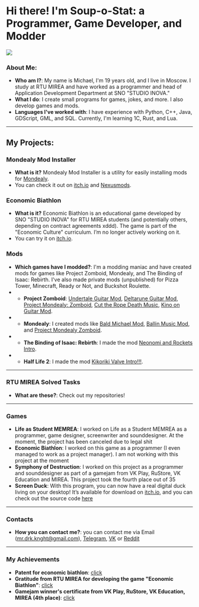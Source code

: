 # Hi there! I'm Soup-o-Stat: a Programmer, Game Developer, and Modder

![](https://github.com/Soup-o-Stat/Soup-o-Stat/blob/main/epic_gif.gif)

### About Me:
- **Who am I?**: My name is Michael, I'm 19 years old, and I live in Moscow. I study at RTU MIREA and have worked as a programmer and head of Application Development Department at SNO "STUDIO INOVA."
- **What I do**: I create small programs for games, jokes, and more. I also develop games and mods.
- **Languages I've worked with**: I have experience with Python, C++, Java, GDScript, GML, and SQL. Currently, I'm learning 1C, Rust, and Lua.
---

## My Projects:

### **Mondealy Mod Installer**
- **What is it?** Mondealy Mod Installer is a utility for easily installing mods for [Mondealy](https://store.steampowered.com/app/1620520/Mondealy/).
- You can check it out on [itch.io](https://soup-o-stat.itch.io/mondealy-mod-installer) and [Nexusmods](https://www.nexusmods.com/mondealy/mods/3).

### **Economic Biathlon**
- **What is it?** Economic Biathlon is an educational game developed by SNO "STUDIO INOVA" for RTU MIREA students (and potentially others, depending on contract agreements xddd). The game is part of the "Economic Culture" curriculum. I’m no longer actively working on it.
- You can try it on [itch.io](https://soup-o-stat.itch.io/economic-biathlon).

### **Mods**
- **Which games have I modded?**: I'm a modding maniac and have created mods for games like Project Zomboid, Mondealy, and The Binding of Isaac: Rebirth. I've also made private mods (unpublished) for Pizza Tower, Minecraft, Ready or Not, and Buckshot Roulette.
- - **Project Zomboid**: [Undertale Guitar Mod](https://steamcommunity.com/sharedfiles/filedetails/?id=3059092239), [Deltarune Guitar Mod](https://steamcommunity.com/sharedfiles/filedetails/?id=3116356160), [Project Mondealy: Zomboid](https://steamcommunity.com/sharedfiles/filedetails/?id=3087362123), [Cut the Rope Death Music](https://steamcommunity.com/sharedfiles/filedetails/?id=3065438321), [Kino on Guitar Mod](https://steamcommunity.com/sharedfiles/filedetails/?id=3127569762).
- - **Mondealy**: I created mods like [Bald Michael Mod](https://www.nexusmods.com/mondealy/mods/4), [Ballin Music Mod](https://www.nexusmods.com/mondealy/mods/5), and [Project Mondealy Zomboid](https://www.nexusmods.com/mondealy/mods/6).
- - **The Binding of Isaac: Rebirth**: I made the mod [Neonomi and Rockets Intro](https://steamcommunity.com/sharedfiles/filedetails/?id=3278955604).
- - **Half Life 2**: I made the mod [Kikoriki Valve Intro!!!](https://steamcommunity.com/sharedfiles/filedetails/?id=3368442482).

---

### **RTU MIREA Solved Tasks**
- **What are these?**: Check out my repositories!

---

### **Games**
- **Life as Student MEMREA**: I worked on Life as a Student MEMREA as a programmer, game designer, screenwriter and sounddesigner. At the moment, the project has been canceled due to legal shit
- **Economic Biathlon**: I worked on this game as a programmer (I even managed to work as a project manager). I am not working with this project at the moment
- **Symphony of Destruction**: I worked on this project as a programmer and sounddesigner as part of a gamejam from VK Play, RuStore, VK Education and MIREA. This project took the fourth place out of 35
- **Screen Duck**: With this program, you can now have a real digital duck living on your desktop! It’s available for download on [itch.io](https://soup-o-stat.itch.io/screen-duck), and you can check out the source code [here](https://github.com/Soup-o-Stat/Screen-Duck)

---

### **Contacts**
- **How you can contact me?**: you can contact me via Email (mr.drk.knght@gmail.com), [Telegram](https://t.me/soup_o_stat), [VK](https://vk.com/soup_o_stat) or [Reddit](https://www.reddit.com/user/realSoup-o-Stat/)

---
### **My Achievements**
- **Patent for economic biathlon**: [click](https://fips.ru/publication-web/publications/document?type=doc&tab=PrEVM&id=14CEFEEF-A8D2-4F83-9308-FECBAE526898)
- **Gratitude from RTU MIREA for developing the game "Economic Biathlon"**: [click](https://github.com/Soup-o-Stat/Soup-o-Stat/blob/main/gratitude.pdf)
- **Gamejam winner's certificate from VK Play, RuStore, VK Education, MIREA (4th place)**: [click](https://github.com/Soup-o-Stat/Soup-o-Stat/blob/main/%D0%A1%D0%95%D0%A0%D0%A2%D0%98%D0%A4%D0%98%D0%9A%D0%90%D0%A2-11.png)
